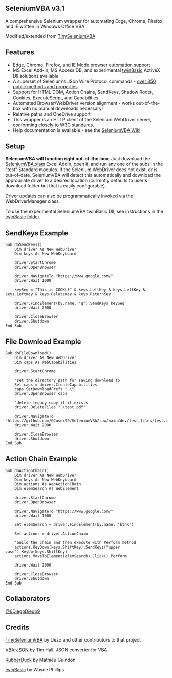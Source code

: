 ## SeleniumVBA v3.1

A comprehensive Selenium wrapper for automating Edge, Chrome, Firefox, and IE written in Windows Office VBA

Modified/extended from [TinySeleniumVBA](https://github.com/uezo/TinySeleniumVBA/)

## Features

- Edge, Chrome, Firefox, and IE Mode browser automation support
- MS Excel Add-in, MS Access DB, and experimental [twinBasic](https://twinbasic.com/preview.html) ActiveX Dll solutions available
- A superset of Selenium's JSon Wire Protocol commands - [over 350 public methods and properties](https://github.com/GCuser99/SeleniumVBA/wiki/Object-Model-Overview)
- Support for HTML DOM, Action Chains, SendKeys, Shadow Roots, Cookies, ExecuteScript, and Capabilities
- Automated Browser/WebDriver version alignment - works out-of-the-box with no manual downloads necessary!
- Relative paths and OneDrive support
- This wrapper is an HTTP client of the Selenium WebDriver server, conforming closely to [W3C standards](https://www.w3.org/TR/webdriver/).
- Help documentation is available - see the [SeleniumVBA Wiki](https://github.com/GCuser99/SeleniumVBA/wiki)

## Setup

**SeleniumVBA will function right out-of-the-box**. Just download the [SeleniumVBA.xlam](https://github.com/GCuser99/SeleniumVBA/tree/main/dist) Excel Addin, open it, and run any one of the subs in the "test" Standard modules. If the Selenium WebDriver does not exist, or is out-of-date, SeleniumVBA will detect this automatically and download the appropriate driver to a desired location (currently defaults to user's download folder but that is easily configurable).

Driver updates can also be programmatically invoked via the WebDriverManager class.

To use the experimental SeleniumVBA twinBasic Dll, see instructions in the [twinBasic folder](https://github.com/GCuser99/SeleniumVBA/tree/main/twinBasic).

## SendKeys Example

```vba
Sub doSendKeys()
    Dim driver As New WebDriver
    Dim keys As New WebKeyboard
    
    driver.StartChrome
    driver.OpenBrowser
    
    driver.NavigateTo "https://www.google.com/"
    driver.Wait 1000
    
    keySeq = "This is COOKL!" & keys.LeftKey & keys.LeftKey & keys.LeftKey & keys.DeleteKey & keys.ReturnKey
    
    driver.FindElement(by.name, "q").SendKeys keySeq
    driver.Wait 2000
    
    driver.CloseBrowser
    driver.Shutdown
End Sub
```

## File Download Example
```vba
Sub doFileDownload()
    Dim driver As New WebDriver
    Dim caps As WebCapabilities
   
    driver.StartChrome
    
    'set the directory path for saving download to
    Set caps = driver.CreateCapabilities
    caps.SetDownloadPrefs ".\"
    driver.OpenBrowser caps
    
    'delete legacy copy if it exists
    driver.DeleteFiles ".\test.pdf"
    
    driver.NavigateTo "https://github.com/GCuser99/SeleniumVBA/raw/main/dev/test_files/test.pdf"
    driver.Wait 2000
    
    driver.CloseBrowser
    driver.Shutdown
End Sub
```

## Action Chain Example
```vba
Sub doActionChain()
    Dim driver As New WebDriver
    Dim keys As New WebKeyboard
    Dim actions As WebActionChain
    Dim elemSearch As WebElement
    
    driver.StartChrome
    driver.OpenBrowser
    
    driver.NavigateTo "https://www.google.com/"
    driver.Wait 1000
    
    Set elemSearch = driver.FindElement(by.name, "btnK")
    
    Set actions = driver.ActionChain
    
    'build the chain and then execute with Perform method
    actions.KeyDown(keys.ShiftKey).SendKeys("upper case").KeyUp(keys.ShiftKey)
    actions.MoveToElement(elemSearch).Click().Perform

    driver.Wait 2000
    
    driver.CloseBrowser
    driver.Shutdown
End Sub
```
## Collaborators

[@6DiegoDiego9](https://github.com/6DiegoDiego9)

## Credits

[TinySeleniumVBA](https://github.com/uezo/TinySeleniumVBA/) by Uezo and other contributors to that project

[VBA-JSON](https://github.com/VBA-tools/VBA-JSON) by Tim Hall, JSON converter for VBA

[RubberDuck](https://rubberduckvba.com/) by Mathieu Guindon

[twinBasic](https://twinbasic.com/preview.html) by Wayne Phillips
